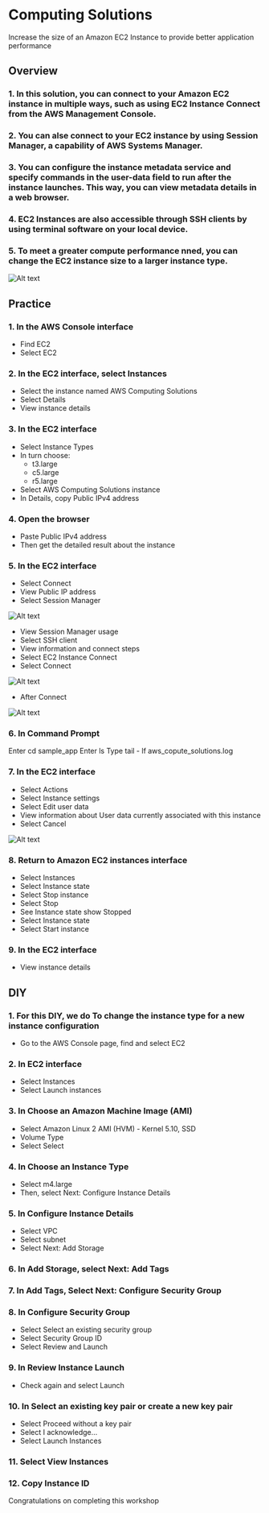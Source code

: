 # Computing Solutions

Increase the size of an Amazon EC2 Instance to provide better application performance

## **Overview**

### 1. In this solution, you can connect to your Amazon EC2 instance in multiple ways, such as using EC2 Instance Connect from the AWS Management Console.

### 2. You can alse connect to your EC2 instance by using Session Manager, a capability of AWS Systems Manager.

### 3. You can configure the instance metadata service and specify commands in the user-data field to run after the instance launches. This way, you can view metadata details in a web browser.

### 4. EC2 Instances are also accessible through SSH clients by using terminal software on your local device.

### 5. To meet a greater compute performance nned, you can change the EC2 instance size to a larger instance type.

![Alt text](image.png)

## **Practice**

### 1. In the AWS Console interface

- Find EC2
- Select EC2

### 2. In the EC2 interface, select Instances

- Select the instance named AWS Computing Solutions
- Select Details
- View instance details

### 3. In the EC2 interface

- Select Instance Types
- In turn choose:
  - t3.large
  - c5.large
  - r5.large
- Select AWS Computing Solutions instance
- In Details, copy Public IPv4 address

### 4. Open the browser

- Paste Public IPv4 address
- Then get the detailed result about the instance

### 5. In the EC2 interface

- Select Connect
- View Public IP address
- Select Session Manager

![Alt text](image-1.png)

- View Session Manager usage
- Select SSH client
- View information and connect steps
- Select EC2 Instance Connect
- Select Connect

![Alt text](image-2.png)

- After Connect

![Alt text](image-3.png)

### 6. In Command Prompt

Enter cd sample_app
Enter ls
Type tail - lf aws_copute_solutions.log

### 7. In the EC2 interface

- Select Actions
- Select Instance settings
- Select Edit user data
- View information about User data currently associated with this instance
- Select Cancel

![Alt text](image-4.png)

### 8. Return to Amazon EC2 instances interface

- Select Instances
- Select Instance state
- Select Stop instance
- Select Stop
- See Instance state show Stopped
- Select Instance state
- Select Start instance

### 9. In the EC2 interface

- View instance details

## **DIY**

### 1. For this DIY, we do To change the instance type for a new instance configuration

- Go to the AWS Console page, find and select EC2

### 2. In EC2 interface

- Select Instances
- Select Launch instances

### 3. In Choose an Amazon Machine Image (AMI)

- Select Amazon Linux 2 AMI (HVM) - Kernel 5.10, SSD
- Volume Type
- Select Select

### 4. In Choose an Instance Type

- Select m4.large
- Then, select Next: Configure Instance Details

### 5. In Configure Instance Details

- Select VPC
- Select subnet
- Select Next: Add Storage

### 6. In Add Storage, select Next: Add Tags

### 7. In Add Tags, Select Next: Configure Security Group

### 8. In Configure Security Group

- Select Select an existing security group
- Select Security Group ID
- Select Review and Launch

### 9. In Review Instance Launch

- Check again and select Launch

### 10. In Select an existing key pair or create a new key pair

- Select Proceed without a key pair
- Select I acknowledge…
- Select Launch Instances

### 11. Select View Instances

### 12. Copy Instance ID

Congratulations on completing this workshop
